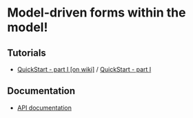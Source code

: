 # Model-driven forms within the model! 

## Tutorials
* [QuickStart - part I [on wiki]](https://github.com/mat3e/dorf/wiki/QuickStart) / [QuickStart - part I](https://mat3e.github.io/dorf/tutorial/quickstart-1.html)

## Documentation
* [API documentation](https://mat3e.github.io/dorf/api/)
